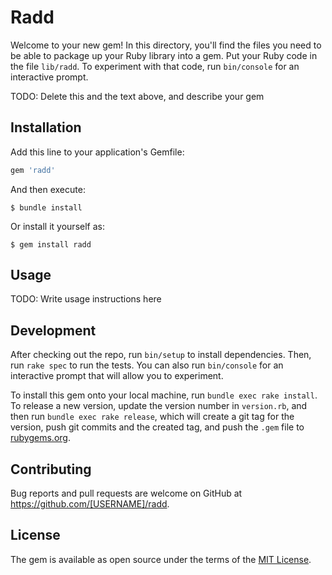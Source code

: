 # Radd

Welcome to your new gem! In this directory, you'll find the files you need to be able to package up your Ruby library into a gem. Put your Ruby code in the file `lib/radd`. To experiment with that code, run `bin/console` for an interactive prompt.

TODO: Delete this and the text above, and describe your gem

## Installation

Add this line to your application's Gemfile:

```ruby
gem 'radd'
```

And then execute:

    $ bundle install

Or install it yourself as:

    $ gem install radd

## Usage

TODO: Write usage instructions here

## Development

After checking out the repo, run `bin/setup` to install dependencies. Then, run `rake spec` to run the tests. You can also run `bin/console` for an interactive prompt that will allow you to experiment.

To install this gem onto your local machine, run `bundle exec rake install`. To release a new version, update the version number in `version.rb`, and then run `bundle exec rake release`, which will create a git tag for the version, push git commits and the created tag, and push the `.gem` file to [rubygems.org](https://rubygems.org).

## Contributing

Bug reports and pull requests are welcome on GitHub at https://github.com/[USERNAME]/radd.

## License

The gem is available as open source under the terms of the [MIT License](https://opensource.org/licenses/MIT).
